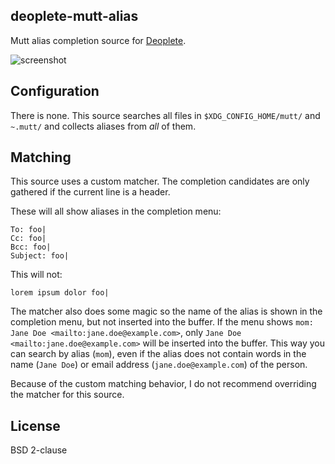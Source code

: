 ## deoplete-mutt-alias

Mutt alias completion source for
[Deoplete](https://github.com/Shougo/deoplete.nvim).

![screenshot](https://user-images.githubusercontent.com/7629614/37675294-4dbec112-2c4b-11e8-84fb-b02fef350ad9.png)

## Configuration

There is none. This source searches all files in `$XDG_CONFIG_HOME/mutt/` and
`~.mutt/` and collects aliases from _all_ of them.

## Matching

This source uses a custom matcher. The completion candidates are only gathered
if the current line is a header.

These will all show aliases in the completion menu:

```
To: foo|
Cc: foo|
Bcc: foo|
Subject: foo|
```

This will not:

```
lorem ipsum dolor foo|
```

The matcher also does some magic so the name of the alias is shown in the
completion menu, but not inserted into the buffer. If the menu shows `mom: Jane Doe <mailto:jane.doe@example.com>`, only `Jane Doe <mailto:jane.doe@example.com>` will be inserted into the buffer. This way you
can search by alias (`mom`), even if the alias does not contain words in the
name (`Jane Doe`) or email address (`jane.doe@example.com`) of the person.

Because of the custom matching behavior, I do not recommend overriding the
matcher for this source.

## License

BSD 2-clause
